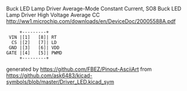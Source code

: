 Buck LED Lamp Driver Average-Mode Constant Current, SO8
Buck LED Lamp Driver High Voltage Average CC
http://ww1.microchip.com/downloads/en/DeviceDoc/20005588A.pdf


	     +---------+
	 VIN |[1]   [8]| RT
	  CS |[2]   [7]| LD
	 GND |[3]   [6]| VDD
	GATE |[4]   [5]| PWMD
	     +---------+


generated by https://github.com/FBEZ/Pinout-AsciiArt from https://github.com/ask6483/kicad-symbols/blob/master/Driver_LED.kicad_sym